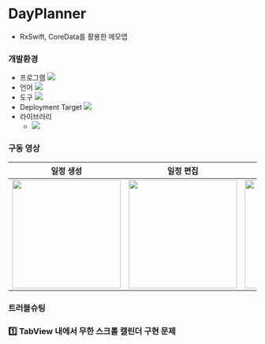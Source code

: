 # DayPlanner
- RxSwift, CoreData를 활용한 메모앱

### 개발환경
- 프로그램 <img src="https://img.shields.io/badge/xcode-v16.2-white?logo=xcode&logoColor=skyblue"/>
- 언어 <img src="https://img.shields.io/badge/Swift-v5-white?style=round-square&logo=swift&logoColor=orange"/>
- 도구 <img src="https://img.shields.io/badge/Swift%20Package%20Manager-FA7343?style=round-square">
- Deployment Target <img src="https://img.shields.io/badge/iOS-15.0-white">
- 라이브러리
    - <img src="https://img.shields.io/badge/RxSwift-6.7.1-orange">


### 구동 영상
| 일정 생성 | 일정 편집 | 캘린더 |
|------------------------|--------------------------|------------------------|
|  <img src="https://github.com/user-attachments/assets/20c510ab-e9c8-4367-b0cb-fbf82e1ee9ab" width=220 />   | <img src="https://github.com/user-attachments/assets/af2b96bf-1e73-4da4-bed9-fa3b780696a1" width=220 /> | <img src="https://github.com/user-attachments/assets/beb0b554-2a49-47ac-9855-7498396a2a70" width=220 /> |

### 트러블슈팅
### 1️⃣ TabView 내에서 무한 스크롤 캘린더 구현 문제  

